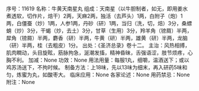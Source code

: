 序号：11619
名称：牛黄天南星丸
组成：天南星（以牛胆制者，如无，即用姜水煮透软，切作片，焙干）2两，天麻2两，独活（去芦头）1两，白附子（炮）1两，白僵蚕（炒）1两，人参1两，丹砂（研）1两，当归（洗，切，焙）3分，桑螵蛸（炒）3分，干蝎（炒，去土）3分，甘草（生用）3分，羚羊角（镑屑）半两，犀角（镑屑）半两，麝香（研）半两，牛黄（研）半两，雄黄（研）半两，龙脑（研）半两，桂（去粗皮）1分。
出处：《圣济总录》卷十二。
主治：风热相搏，肌肉瞤动，头目旋眩，筋脉拘急，涎潮发搐，精神昏昧，舌强语涩，肢节烦疼，心胸不利。
加减：None
功效：None
用法用量：每服1丸，细嚼，温酒送下；或以鸡苏汤送下，不拘时候。
制备方法：上18味，先以13味为细末，再入研药5味和匀，炼蜜为丸，如酸枣大。
临床应用：None
各家论述：None
用药禁忌：None
附注：None
